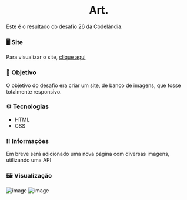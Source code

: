 <h1 align="center">Art.</h1>
Este é o resultado do desafio 26 da Codelândia.

### 🖥️ Site 
Para visualizar o site, <a href="#">clique aqui</a>

### 🏅 Objetivo
O objetivo do desafio era criar um site, de banco de imagens, que fosse totalmente responsivo.

### ⚙️ Tecnologias
- HTML
- CSS

### ‼️ Informações
Em breve será adicionado uma nova página com diversas imagens, utilizando uma API

### 🖼️ Visualização 
![image](https://user-images.githubusercontent.com/81761545/170873212-d588036a-436f-48c9-a6ff-7e632964b51c.png)
![image](https://user-images.githubusercontent.com/81761545/170873340-bca36a92-8c63-4cec-b709-10dc9f747052.png)

